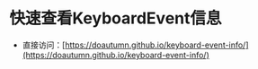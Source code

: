 # 快速查看KeyboardEvent信息

- 直接访问：[https://doautumn.github.io/keyboard-event-info/](https://doautumn.github.io/keyboard-event-info/)
